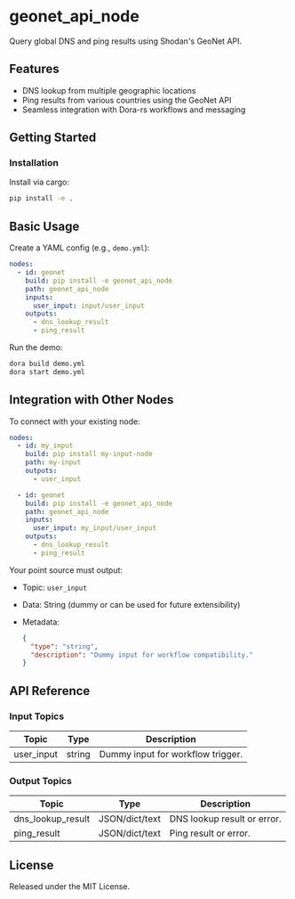 # geonet_api_node

Query global DNS and ping results using Shodan's GeoNet API.

## Features
- DNS lookup from multiple geographic locations
- Ping results from various countries using the GeoNet API
- Seamless integration with Dora-rs workflows and messaging

## Getting Started

### Installation
Install via cargo:
```bash
pip install -e .
````

## Basic Usage

Create a YAML config (e.g., `demo.yml`):

```yaml
nodes:
  - id: geonet
    build: pip install -e geonet_api_node
    path: geonet_api_node
    inputs:
      user_input: input/user_input
    outputs:
      - dns_lookup_result
      - ping_result
```

Run the demo:

```bash
dora build demo.yml
dora start demo.yml
```


## Integration with Other Nodes

To connect with your existing node:

```yaml
nodes:
  - id: my_input
    build: pip install my-input-node
    path: my-input
    outputs:
      - user_input

  - id: geonet
    build: pip install -e geonet_api_node
    path: geonet_api_node
    inputs:
      user_input: my_input/user_input
    outputs:
      - dns_lookup_result
      - ping_result
```

Your point source must output:

* Topic: `user_input`
* Data: String (dummy or can be used for future extensibility)
* Metadata:

  ```json
  {
    "type": "string",
    "description": "Dummy input for workflow compatibility."
  }
  ```

## API Reference

### Input Topics

| Topic       | Type   | Description                       |
| ----------- | ------ | --------------------------------- |
| user_input  | string | Dummy input for workflow trigger. |

### Output Topics

| Topic              | Type           | Description                    |
| ------------------ | --------------| ------------------------------ |
| dns_lookup_result  | JSON/dict/text | DNS lookup result or error.    |
| ping_result        | JSON/dict/text | Ping result or error.          |


## License

Released under the MIT License.
